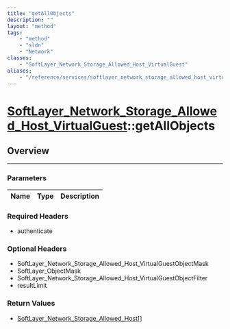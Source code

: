 ```yaml
---
title: "getAllObjects"
description: ""
layout: "method"
tags:
    - "method"
    - "sldn"
    - "Network"
classes:
    - "SoftLayer_Network_Storage_Allowed_Host_VirtualGuest"
aliases:
    - "/reference/services/softlayer_network_storage_allowed_host_virtualguest/getAllObjects"
---
```

# [SoftLayer_Network_Storage_Allowed_Host_VirtualGuest](/reference/services/SoftLayer_Network_Storage_Allowed_Host_VirtualGuest)::getAllObjects




## Overview 


-----

### Parameters 
|Name | Type | Description |
| --- | --- | --- |


### Required Headers
* authenticate


### Optional Headers
* SoftLayer_Network_Storage_Allowed_Host_VirtualGuestObjectMask
* SoftLayer_ObjectMask
* SoftLayer_Network_Storage_Allowed_Host_VirtualGuestObjectFilter
* resultLimit

### Return Values
* <a href='/reference/datatypes/SoftLayer_Network_Storage_Allowed_Host'>SoftLayer_Network_Storage_Allowed_Host[] </a>




